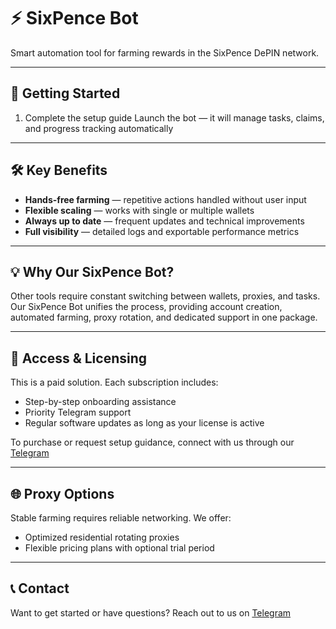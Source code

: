 # ⚡ SixPence Bot

Smart automation tool for farming rewards in the SixPence DePIN network.

---

## 🚀 Getting Started
1. Complete the setup guide
 Launch the bot — it will manage tasks, claims, and progress tracking automatically  

---

## 🛠 Key Benefits
- **Hands-free farming** — repetitive actions handled without user input  
- **Flexible scaling** — works with single or multiple wallets
- **Always up to date** — frequent updates and technical improvements  
- **Full visibility** — detailed logs and exportable performance metrics  

---

## 💡 Why Our SixPence Bot?
Other tools require constant switching between wallets, proxies, and tasks.  
Our SixPence Bot unifies the process, providing account creation, automated farming, proxy rotation, and dedicated support in one package.  

---

## 🔑 Access & Licensing
This is a paid solution. Each subscription includes:  
- Step-by-step onboarding assistance  
- Priority Telegram support  
- Regular software updates as long as your license is active  

To purchase or request setup guidance, connect with us through our [Telegram](https://t.me/+SxgDuADQFDc5YTRi)

---

## 🌐 Proxy Options
Stable farming requires reliable networking. We offer: 
- Optimized residential rotating proxies  
- Flexible pricing plans with optional trial period  

---

## 📞 Contact
Want to get started or have questions? Reach out to us on [Telegram](https://t.me/+SxgDuADQFDc5YTRi)
